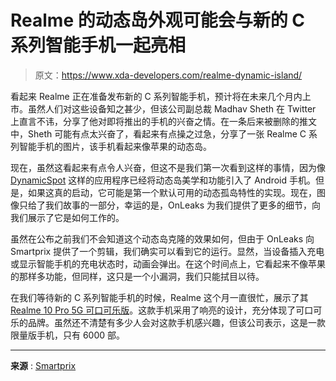 # Realme 的动态岛外观可能会与新的 C 系列智能手机一起亮相

> 原文：<https://www.xda-developers.com/realme-dynamic-island/>

看起来 Realme 正在准备发布新的 C 系列智能手机，预计将在未来几个月内上市。虽然人们对这些设备知之甚少，但该公司副总裁 Madhav Sheth 在 Twitter 上直言不讳，分享了他对即将推出的手机的兴奋之情。在一条后来被删除的推文中，Sheth 可能有点太兴奋了，看起来有点操之过急，分享了一张 Realme C 系列智能手机的图片，该手机看起来像苹果的动态岛。

现在，虽然这看起来有点令人兴奋，但这不是我们第一次看到这样的事情，因为像 [DynamicSpot](https://www.xda-developers.com/android-phones-now-have-a-dynamic-island-known-as-dynamicspot/) 这样的应用程序已经将动态岛美学和功能引入了 Android 手机。但是，如果这真的启动，它可能是第一个默认可用的动态孤岛特性的实现。现在，图像只给了我们故事的一部分，幸运的是，OnLeaks 为我们提供了更多的细节，向我们展示了它是如何工作的。

虽然在公布之前我们不会知道这个动态岛克隆的效果如何，但由于 OnLeaks 向 Smartprix 提供了一个剪辑，我们确实可以看到它的运行。显然，当设备插入充电或显示智能手机的充电状态时，动画会弹出。在这个时间点上，它看起来不像苹果的那样多功能，但同样，这只是一个小漏洞，我们只能拭目以待。

在我们等待新的 C 系列智能手机的时候，Realme 这个月一直很忙，展示了其 [Realme 10 Pro 5G 可口可乐版](https://www.xda-developers.com/realme-10-pro-5g-coca-cola-edition-release/)。这款手机采用了响亮的设计，充分体现了可口可乐的品牌。虽然还不清楚有多少人会对这款手机感兴趣，但该公司表示，这是一款限量版手机，只有 6000 部。

* * *

**来源** : [Smartprix](https://www.smartprix.com/bytes/exclusive-watch-realme-mini-capsule-a-cheap-replica-of-dynamic-island/)